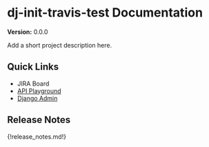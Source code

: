 # dj-init-travis-test Documentation

__Version:__ 0.0.0

Add a short project description here.

## Quick Links

- JIRA Board
- [API Playground](/api-plaground)
- [Django Admin](/admin)

## Release Notes

{!release_notes.md!}
